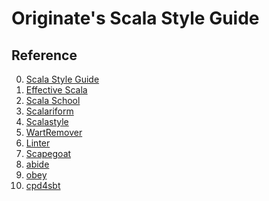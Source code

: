 Originate's Scala Style Guide
=============================

Reference
---------

0. [Scala Style Guide]
0. [Effective Scala]
0. [Scala School]
0. [Scalariform]
0. [Scalastyle]
0. [WartRemover]
0. [Linter]
0. [Scapegoat]
0. [abide]
0. [obey]
0. [cpd4sbt]

[Scala Style Guide]: http://docs.scala-lang.org/style/
[Effective Scala]: http://twitter.github.io/effectivescala/
[Scala School]: http://twitter.github.io/scala_school/
[Scalariform]: http://github.com/daniel-trinh/scalariform
[Scalastyle]: http://www.scalastyle.org/
[WartRemover]: http://github.com/puffnfresh/wartremover
[Linter]: http://github.com/HairyFotr/linter
[Scapegoat]: http://github.com/sksamuel/scalac-scapegoat-plugin
[abide]: http://github.com/scala/scala-abide
[obey]: http://github.com/aghosn/Obey
[cpd4sbt]: http://github.com/sbt/cpd4sbt
